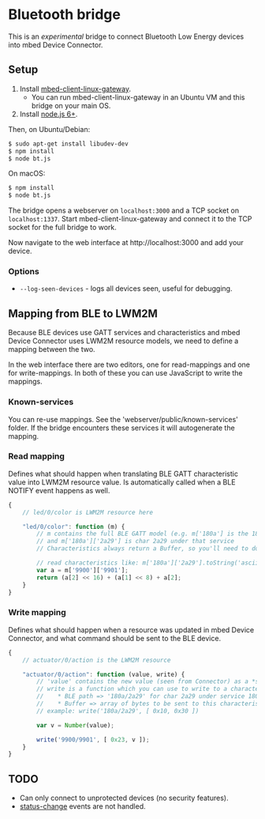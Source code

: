 # Bluetooth bridge

This is an *experimental* bridge to connect Bluetooth Low Energy devices into mbed Device Connector.

## Setup

1. Install [mbed-client-linux-gateway](https://github.com/armmbed/mbed-client-linux-gateway).
    * You can run mbed-client-linux-gateway in an Ubuntu VM and this bridge on your main OS.
2. Install [node.js 6+](https://nodejs.org/en/).

Then, on Ubuntu/Debian:

```bash
$ sudo apt-get install libudev-dev
$ npm install
$ node bt.js
```

On macOS:

```bash
$ npm install
$ node bt.js
```

The bridge opens a webserver on `localhost:3000` and a TCP socket on `localhost:1337`. Start mbed-client-linux-gateway and connect it to the TCP socket for the full bridge to work.

Now navigate to the web interface at http://localhost:3000 and add your device.

### Options

* `--log-seen-devices` - logs all devices seen, useful for debugging.

## Mapping from BLE to LWM2M

Because BLE devices use GATT services and characteristics and mbed Device Connector uses LWM2M resource models, we need to define a mapping between the two.

In the web interface there are two editors, one for read-mappings and one for write-mappings. In both of these you can use JavaScript to write the mappings.

### Known-services

You can re-use mappings. See the 'webserver/public/known-services' folder. If the bridge encounters these services it will autogenerate the mapping.

### Read mapping

Defines what should happen when translating BLE GATT characteristic value into LWM2M resource value. Is automatically called when a BLE NOTIFY event happens as well.

```js
{
    // led/0/color is LWM2M resource here

    "led/0/color": function (m) {
        // m contains the full BLE GATT model (e.g. m['180a'] is the 180a service)
        // and m['180a']['2a29'] is char 2a29 under that service
        // Characteristics always return a Buffer, so you'll need to do some work to 'un-buffer' it.

        // read characteristics like: m['180a']['2a29'].toString('ascii'))
        var a = m['9900']['9901'];
        return (a[2] << 16) + (a[1] << 8) + a[2];
    }
}
```

### Write mapping

Defines what should happen when a resource was updated in mbed Device Connector, and what command should be sent to the BLE device.

```js
{
    // actuator/0/action is the LWM2M resource

    "actuator/0/action": function (value, write) {
        // 'value' contains the new value (seen from Connector) as a *string*
        // write is a function which you can use to write to a characteristic. it has 2 arguments
        //    * BLE path => '180a/2a29' for char 2a29 under service 180a
        //    * Buffer => array of bytes to be sent to this characteristic
        // example: write('180a/2a29', [ 0x10, 0x30 ])

        var v = Number(value);

        write('9900/9901', [ 0x23, v ]);
    }
}
```

## TODO

* Can only connect to unprotected devices (no security features).
* [status-change](https://github.com/armmbed/mbed-client-linux-gateway#status-in-connector-changed) events are not handled.
